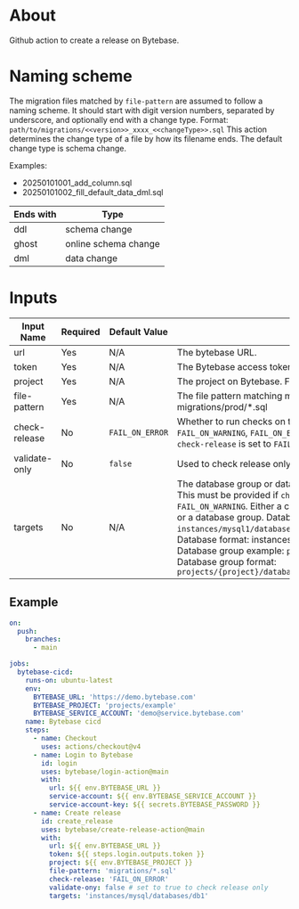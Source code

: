 # About

Github action to create a release on Bytebase.

# Naming scheme

The migration files matched by `file-pattern` are assumed to follow a naming
scheme. It should start with digit version numbers, separated by underscore, and
optionally end with a change type. Format:
`path/to/migrations/<<version>>_xxxx_<<changeType>>.sql` This action determines
the change type of a file by how its filename ends. The default change type is
schema change.

Examples:

- 20250101001_add_column.sql
- 20250101002_fill_default_data_dml.sql

| Ends with | Type                 |
| --------- | -------------------- |
| ddl       | schema change        |
| ghost     | online schema change |
| dml       | data change          |

# Inputs

| Input Name    | Required | Default Value   | Description                                                                                                                                                                                                                                                                                                                                                                                                                                                                                                        | Type    |
| ------------- | -------- | --------------- | ------------------------------------------------------------------------------------------------------------------------------------------------------------------------------------------------------------------------------------------------------------------------------------------------------------------------------------------------------------------------------------------------------------------------------------------------------------------------------------------------------------------ | ------- |
| url           | Yes      | N/A             | The bytebase URL.                                                                                                                                                                                                                                                                                                                                                                                                                                                                                                  | String  |
| token         | Yes      | N/A             | The Bytebase access token.                                                                                                                                                                                                                                                                                                                                                                                                                                                                                         | String  |
| project       | Yes      | N/A             | The project on Bytebase. Format: projects/{project}                                                                                                                                                                                                                                                                                                                                                                                                                                                                | String  |
| file-pattern  | Yes      | N/A             | The file pattern matching migration files. Example: migrations/prod/\*.sql                                                                                                                                                                                                                                                                                                                                                                                                                                         | String  |
| check-release | No       | `FAIL_ON_ERROR` | Whether to run checks on the release Valid values are: `SKIP`, `FAIL_ON_WARNING`, `FAIL_ON_ERROR`. `targets` must be provided if `check-release` is set to `FAIL_ON_ERROR` or `FAIL_ON_WARNING`.                                                                                                                                                                                                                                                                                                                   | String  |
| validate-only | No       | `false`         | Used to check release only. Won't create the release.                                                                                                                                                                                                                                                                                                                                                                                                                                                              | Boolean |
| targets       | No       | N/A             | The database group or databases to check the release against. This must be provided if `check-release` is set to `FAIL_ON_ERROR` or `FAIL_ON_WARNING`. Either a comma separated list of the databases or a database group. Databases example: `instances/mysql1/databases/db1,instances/mysql1/databases/db2`. Database format: instances/{instance}/databases/{database} Database group example: `projects/exa/databaseGroups/mygroup` Database group format: `projects/{project}/databaseGroups/{databaseGroup}` | String  |

## Example

```yaml
on:
  push:
    branches:
      - main

jobs:
  bytebase-cicd:
    runs-on: ubuntu-latest
    env:
      BYTEBASE_URL: 'https://demo.bytebase.com'
      BYTEBASE_PROJECT: 'projects/example'
      BYTEBASE_SERVICE_ACCOUNT: 'demo@service.bytebase.com'
    name: Bytebase cicd
    steps:
      - name: Checkout
        uses: actions/checkout@v4
      - name: Login to Bytebase
        id: login
        uses: bytebase/login-action@main
        with:
          url: ${{ env.BYTEBASE_URL }}
          service-account: ${{ env.BYTEBASE_SERVICE_ACCOUNT }}
          service-account-key: ${{ secrets.BYTEBASE_PASSWORD }}
      - name: Create release
        id: create_release
        uses: bytebase/create-release-action@main
        with:
          url: ${{ env.BYTEBASE_URL }}
          token: ${{ steps.login.outputs.token }}
          project: ${{ env.BYTEBASE_PROJECT }}
          file-pattern: 'migrations/*.sql'
          check-release: 'FAIL_ON_ERROR'
          validate-ony: false # set to true to check release only
          targets: 'instances/mysql/databases/db1'
```
